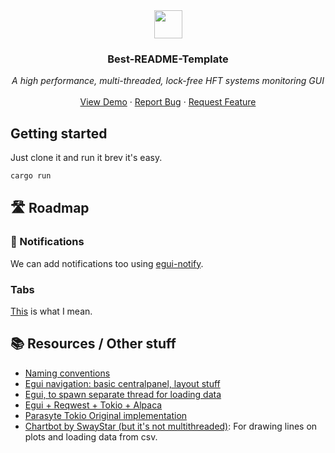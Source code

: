 <!-- markdownlint-configure-file {
  "MD013": {
    "code_blocks": false,
    "tables": false
  },
  "MD033": false,
  "MD041": false
} -->

<div align="center">
<a href="https://github.com/othneildrew/Best-README-Template">
    <img height="45" src="https://images-wixmp-ed30a86b8c4ca887773594c2.wixmp.com/f/84a49b59-fcd9-4cc1-9896-10c237af55d0/dcb3lek-c2143f37-7e5f-45be-8291-51c4e69997cf.gif?token=eyJ0eXAiOiJKV1QiLCJhbGciOiJIUzI1NiJ9.eyJzdWIiOiJ1cm46YXBwOjdlMGQxODg5ODIyNjQzNzNhNWYwZDQxNWVhMGQyNmUwIiwiaXNzIjoidXJuOmFwcDo3ZTBkMTg4OTgyMjY0MzczYTVmMGQ0MTVlYTBkMjZlMCIsIm9iaiI6W1t7InBhdGgiOiJcL2ZcLzg0YTQ5YjU5LWZjZDktNGNjMS05ODk2LTEwYzIzN2FmNTVkMFwvZGNiM2xlay1jMjE0M2YzNy03ZTVmLTQ1YmUtODI5MS01MWM0ZTY5OTk3Y2YuZ2lmIn1dXSwiYXVkIjpbInVybjpzZXJ2aWNlOmZpbGUuZG93bmxvYWQiXX0.mir1KAo6CAqMWYFAQ5SeZxw5138vRURUGegbbrYvc4A">
</a>
  <h3 align="center">Best-README-Template</h3>
<p align="center"><i>
    A high performance, multi-threaded, lock-free HFT systems monitoring GUI
    </i><br />
    <br />
    <a href="https://github.com/othneildrew/Best-README-Template">View Demo</a>
    ·
    <a href="https://github.com/othneildrew/Best-README-Template/issues">Report Bug</a>
    ·
    <a href="https://github.com/othneildrew/Best-README-Template/issues">Request Feature</a>
  </p>
</div>


## Getting started
Just clone it and run it brev it's easy.
```rust
cargo run
```

## 🛣️ Roadmap
### 🔔 Notifications
We can add notifications too using [egui-notify](https://github.com/ItsEthra/egui-notify).
### Tabs
[This](https://discord.com/channels/900275882684477440/904461220592119849/1012443669451776041) is what I mean.

## 📚 Resources / Other stuff
- [Naming conventions](https://rust-lang.github.io/api-guidelines/naming.html)
- [Egui navigation: basic centralpanel, layout stuff](https://github.com/mikael-nilsson-github/rust-egui-basic-navigation)
- [Egui, to spawn separate thread for loading data](https://github.com/mikael-nilsson-github/egui-alpaca-crypto-trading)
- [Egui + Reqwest + Tokio + Alpaca](https://github.com/mikael-nilsson-github/egui-async-reqwest-tokio-alpaca/blob/main/src/main.rs)
- [Parasyte Tokio Original implementation](https://github.com/parasyte/egui-tokio-example/blob/main/src/main.rs)
- [Chartbot by SwayStar (but it's not multithreaded)](https://github.com/SwayStar123/chart_bot/blob/master/src/chartbot.rs): For drawing lines on plots and loading data from csv.
